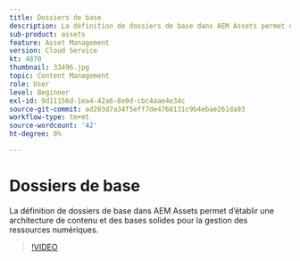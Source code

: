 ```yaml
---
title: Dossiers de base
description: La définition de dossiers de base dans AEM Assets permet d’établir une architecture de contenu et des bases solides pour la gestion des ressources numériques.
sub-product: assets
feature: Asset Management
version: Cloud Service
kt: 4870
thumbnail: 33496.jpg
topic: Content Management
role: User
level: Beginner
exl-id: 9d11156d-1ea4-42a6-8e0d-cbc4aae4e34c
source-git-commit: ad203d7a34f5eff7de4768131c9b4ebae261da93
workflow-type: tm+mt
source-wordcount: '42'
ht-degree: 0%

---
```


# Dossiers de base

La définition de dossiers de base dans AEM Assets permet d’établir une architecture de contenu et des bases solides pour la gestion des ressources numériques.

>[!VIDEO](https://video.tv.adobe.com/v/33496/?quality=12&learn=on&hidetitle=true)
